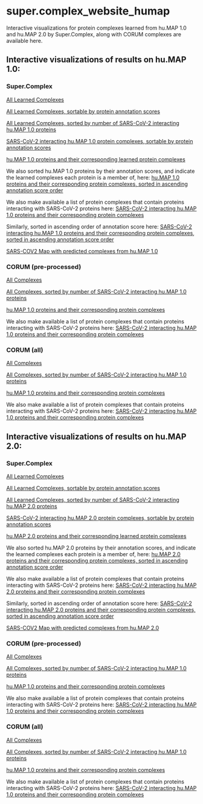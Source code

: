 # super.complex_website_humap
Interactive visualizations for protein complexes learned from hu.MAP 1.0 and hu.MAP 2.0 by Super.Complex, along with CORUM complexes are available here.

## Interactive visualizations of results on hu.MAP 1.0:

### Super.Complex

[All Learned Complexes](https://marcottelab.github.io/super.complex_website_humap/Complexes_huMAP1/Complex2proteins.html
)

[All Learned Complexes, sortable by protein annotation scores](https://marcottelab.github.io/super.complex_website_humap/Complexes_huMAP1/Complex2proteins_annotated.html)

[All Learned Complexes, sorted by number of SARS-CoV-2 interacting hu.MAP 1.0 proteins](https://marcottelab.github.io/super.complex_website_humap/Complexes_huMAP1/Complex2proteins_covid.html)

[SARS-CoV-2 interacting hu.MAP 1.0 protein complexes, sortable by protein annotation scores](https://marcottelab.github.io/super.complex_website_humap/Complexes_huMAP1/Complex2proteins_annotated_covid.html)

[hu.MAP 1.0 proteins and their corresponding learned protein complexes](https://marcottelab.github.io/super.complex_website_humap/Complexes_huMAP1/Protein2complex.html)

We also sorted hu.MAP 1.0 proteins by their annotation scores, and indicate the learned complexes each protein is a member of, here:
[hu.MAP 1.0 proteins and their corresponding protein complexes, sorted in ascending  annotation score order](https://marcottelab.github.io/super.complex_website_humap/Complexes_huMAP1/Protein2complex_annotated.html)

We also make available a list of protein complexes that contain proteins interacting with SARS-CoV-2 proteins here:
[SARS-CoV-2 interacting hu.MAP 1.0 proteins and their corresponding protein complexes](https://marcottelab.github.io/super.complex_website_humap/Complexes_huMAP1/Protein2complex_covid.html)

Similarly, sorted in ascending order of annotation score here:
[SARS-CoV-2 interacting hu.MAP 1.0 proteins and their corresponding protein complexes, sorted in ascending annotation score order](https://marcottelab.github.io/super.complex_website_humap/Complexes_huMAP1/Protein2complex_annotated_covid.html)

[SARS-COV2 Map with predicted complexes from hu.MAP 1.0](https://marcottelab.github.io/super.complex_website_humap/Complexes_huMAP1/SARS_COV2_Map_only_mapped_complexes_names.html)

### CORUM (pre-processed)

[All Complexes](https://marcottelab.github.io/super.complex_website_humap/Complexes_huMAP1/CORUM_Complex2proteins.html
)

[All Complexes, sorted by number of SARS-CoV-2 interacting hu.MAP 1.0 proteins](https://marcottelab.github.io/super.complex_website_humap/Complexes_huMAP1/CORUM_Complex2proteins_covid.html)

[hu.MAP 1.0 proteins and their corresponding protein complexes](https://marcottelab.github.io/super.complex_website_humap/Complexes_huMAP1/CORUM_Protein2complex.html)

We also make available a list of protein complexes that contain proteins interacting with SARS-CoV-2 proteins here:
[SARS-CoV-2 interacting hu.MAP 1.0 proteins and their corresponding protein complexes](https://marcottelab.github.io/super.complex_website_humap/Complexes_huMAP1/CORUM_Protein2complex_covid.html)

### CORUM (all)

[All Complexes](https://marcottelab.github.io/super.complex_website_humap/Complexes_huMAP1/originalCORUM_Complex2proteins.html
)

[All Complexes, sorted by number of SARS-CoV-2 interacting hu.MAP 1.0 proteins](https://marcottelab.github.io/super.complex_website_humap/Complexes_huMAP1/originalCORUM_Complex2proteins_covid.html)

[hu.MAP 1.0 proteins and their corresponding protein complexes](https://marcottelab.github.io/super.complex_website_humap/Complexes_huMAP1/originalCORUM_Protein2complex.html)

We also make available a list of protein complexes that contain proteins interacting with SARS-CoV-2 proteins here:
[SARS-CoV-2 interacting hu.MAP 1.0 proteins and their corresponding protein complexes](https://marcottelab.github.io/super.complex_website_humap/Complexes_huMAP1/originalCORUM_Protein2complex_covid.html)

## Interactive visualizations of results on hu.MAP 2.0:

### Super.Complex

[All Learned Complexes](https://marcottelab.github.io/super.complex_website_humap/Complexes_huMAP2/Complex2proteins.html)

[All Learned Complexes, sortable by protein annotation scores](https://marcottelab.github.io/super.complex_website_humap/Complexes_huMAP2/Complex2proteins_annotated.html)

[All Learned Complexes, sorted by number of SARS-CoV-2 interacting hu.MAP 2.0 proteins](https://marcottelab.github.io/super.complex_website_humap/Complexes_huMAP2/Complex2proteins_covid.html)

[SARS-CoV-2 interacting hu.MAP 2.0 protein complexes, sortable by protein annotation scores](https://marcottelab.github.io/super.complex_website_humap/Complexes_huMAP2/Complex2proteins_annotated_covid.html)

[hu.MAP 2.0 proteins and their corresponding learned protein complexes](https://marcottelab.github.io/super.complex_website_humap/Complexes_huMAP2/Protein2complex.html)

We also sorted hu.MAP 2.0 proteins by their annotation scores, and indicate the learned complexes each protein is a member of, here:
[hu.MAP 2.0 proteins and their corresponding protein complexes, sorted in ascending  annotation score order](https://marcottelab.github.io/super.complex_website_humap/Complexes_huMAP2/Protein2complex_annotated.html)

We also make available a list of protein complexes that contain proteins interacting with SARS-CoV-2 proteins here:
[SARS-CoV-2 interacting hu.MAP 2.0 proteins and their corresponding protein complexes](https://marcottelab.github.io/super.complex_website_humap/Complexes_huMAP2/Protein2complex_covid.html)

Similarly, sorted in ascending order of annotation score here: 
[SARS-CoV-2 interacting hu.MAP 2.0 proteins and their corresponding protein complexes, sorted in ascending annotation score order](https://marcottelab.github.io/super.complex_website_humap/Complexes_huMAP2/Protein2complex_annotated_covid.html)

[SARS-COV2 Map with predicted complexes from hu.MAP 2.0](https://marcottelab.github.io/super.complex_website_humap/Complexes_huMAP2/SARS_COV2_Map_only_mapped_complexes_names.html)

### CORUM (pre-processed)

[All Complexes](https://marcottelab.github.io/super.complex_website_humap/Complexes_huMAP2/CORUM_Complex2proteins.html
)

[All Complexes, sorted by number of SARS-CoV-2 interacting hu.MAP 1.0 proteins](https://marcottelab.github.io/super.complex_website_humap/Complexes_huMAP2/CORUM_Complex2proteins_covid.html)

[hu.MAP 1.0 proteins and their corresponding protein complexes](https://marcottelab.github.io/super.complex_website_humap/Complexes_huMAP2/CORUM_Protein2complex.html)

We also make available a list of protein complexes that contain proteins interacting with SARS-CoV-2 proteins here:
[SARS-CoV-2 interacting hu.MAP 1.0 proteins and their corresponding protein complexes](https://marcottelab.github.io/super.complex_website_humap/Complexes_huMAP2/CORUM_Protein2complex_covid.html)

### CORUM (all)

[All Complexes](https://marcottelab.github.io/super.complex_website_humap/Complexes_huMAP2/originalCORUM_Complex2proteins.html
)

[All Complexes, sorted by number of SARS-CoV-2 interacting hu.MAP 1.0 proteins](https://marcottelab.github.io/super.complex_website_humap/Complexes_huMAP2/originalCORUM_Complex2proteins_covid.html)

[hu.MAP 1.0 proteins and their corresponding protein complexes](https://marcottelab.github.io/super.complex_website_humap/Complexes_huMAP2/originalCORUM_Protein2complex.html)

We also make available a list of protein complexes that contain proteins interacting with SARS-CoV-2 proteins here:
[SARS-CoV-2 interacting hu.MAP 1.0 proteins and their corresponding protein complexes](https://marcottelab.github.io/super.complex_website_humap/Complexes_huMAP2/originalCORUM_Protein2complex_covid.html)


